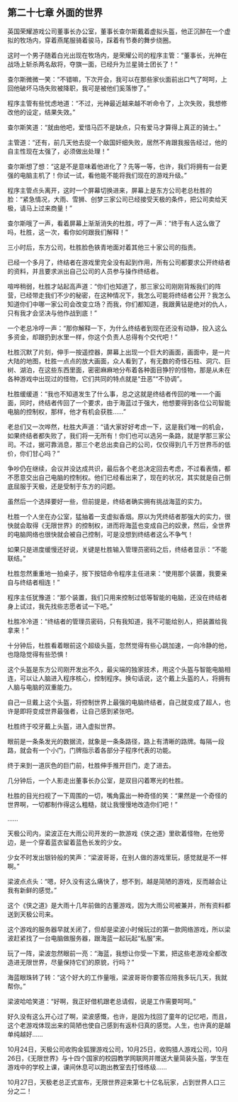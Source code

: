## 第二十七章 外面的世界

英国荣耀游戏公司董事长办公室，董事长查尔斯戴着虚拟头盔，他正沉醉在一个虚拟的牧场内，穿着燕尾服骑着骏马，踩着有节奏的舞步绕圈。

这时一个男子随着白光出现在牧场内，是荣耀公司的程序主管：“董事长，光神在战场上斩杀两名敌将，夺旗一面，已经升为兰星骑士团长了！”

查尔斯微微一笑：“不错嘛，下次开会，我可以在那些家伙面前出口气了呵呵，上回他破坏马场失败被降职，我可是被他们奚落惨了。”

程序主管有些忧虑地道：“不过，光神最近越来越不听命令了，上次失败，我想修改他的设定，结果失效。”

查尔斯笑道：“就由他吧，爱惜马匹不是缺点，只有爱马才算得上真正的骑士。”

主管道：“还有，前几天他去捉一个敌国奸细失败，居然不肯跟我报告经过，他的自主性现在太强了，必须做出处理！”

查尔斯想了想：“这是不是意味着他进化了？先等一等，也许，我们将拥有一台更强的电脑主机了！你试一试，看他能不能将我们现在的游戏升级。”

程序主管点头离开，这时一个屏幕切换进来，屏幕上是东方公司老总杜胜的脸：“紧急情况，大雨、雪狮、创梦三家公司已经接受天极的条件，把公司卖给天极，请马上过来商量！”

查尔斯哦了一声，看着屏幕上渐渐消失的杜胜，哼了一声：“终于有人这么做了吗，杜胜，这一次，看你如何跟我们解释！”

三小时后，东方公司，杜胜脸色铁青地面对着其他三十家公司的指责。

已经一个多月了，终结者在游戏里完全没有起到作用，所有公司都要求公开终结者的资料，并且要求派出自己公司的人员参与操作终结者。

喧哗稍弱，杜胜才站起高声道：“你们也知道了，那三家公司刚刚背叛我们的阵营，已经带走我们不少的秘密，在这种情况下，我怎么可能将终结者公开？我怎么知道你们中哪一家公司会改变立场？而我，你们都知道，我跟黄钻是绝对的仇人，只有我才会坚决与他作战到底！”

一个老总冷哼一声：“那你解释一下，为什么终结者到现在还没有动静，投入这么多资金，却跟扔到水里一样，你这个负责人总得有个交代吧！”

杜胜沉默了片刻，伸手一按遥控器，屏幕上出现一个巨大的画面，画面中，是一片大陆的地图，杜胜一点点的放大画面，众人看到了，有无数的奇怪石柱、洞穴、巨树、湖泊，在这些东西里面，密密麻麻地分布着各种面目狰狞的怪物，那是从未在各种游戏中出现过的怪物，它们共同的特点就是“丑恶”“不协调”。

杜胜缓缓道：“我也不知道发生了什么事，总之这就是终结者传回的唯一一个画面，同时，终结者传回了一个要求，由于海蓝过于强大，他想要得到各位公司智能电脑的控制权，那样，他才有机会获胜……”

老总们又一次哗然，杜胜大声道：“请大家好好考虑一下，这是我们唯一的机会，如果终结者都失败了，我们将一无所有！你们也可以选另一条路，就是学那三家公司。不过，据可靠消息，那三个老总出卖自己的公司，仅仅得到几千万世界币的低价，你们甘心吗？”

争吵仍在继续，会议并没达成共识，最后各个老总决定回去考虑，不过看表情，都不愿意交出自己电脑的控制权。他们已经看出来了，现在的状况，其实就是自己倒底屈服于天极，还是受制于东方的问题。

虽然后一个选择要好一些，但前提是，终结者确实拥有挑战海蓝的实力。

杜胜一个人坐在办公室，猛抽着一支虚拟香烟。原以为凭终结者那强大的实力，很快就会取得《无限世界》的控制权，进而将海蓝也变成自己的奴隶，然后，全世界的电脑网络也很快就会被自己控制，可是没想到终结者这么不争气！

如果只是进度缓慢还好说，关键是杜胜输入管理员密码之后，终结者显示：“不能联结。”

杜胜忽然重重地一拍桌子，按下按钮命令程序主任进来：“使用那个装置，我要亲自与终结者相连！”

程序主任犹豫道：“那个装置，我们只用来控制过低等智能的电脑，还没在终结者身上试过，我先找些志愿者试一下吧。”

杜胜冷冷道：“终结者的管理员密码，只有我知道，我不可能给别人，把装置给我拿来！”

十分钟后，杜胜看着眼前这个超级头盔，忽然觉得有些心跳加速，一向冷静的他，也隐隐觉得有些恐惧！

这个头盔是东方公司刚开发出不久，最尖端的独家技术，用这个头盔与智能电脑相连，可以让人脑进入程序核心，控制程序。换句话说，这个戴上头盔的人，将拥有人脑与电脑的双重能力。

自己一旦戴上这个头盔，将控制世界上最强的电脑终结者，自己就变成了超人，也许是即将变成世界最强者，让自己感到紧张吧。

杜胜终于咬牙戴上头盔，进入虚拟世界。

眼前是一条条发光的数据流，就象是一条条路径，路上有清晰的路牌。每隔一段路，就会有一个小门，门牌指示着各部分子程序代表的功能。

终于来到一道灰色的巨门前，杜胜伸手推开巨门，走了进去。

几分钟后，一个人影走出董事长办公室，是双目闪着寒光的杜胜。

杜胜的目光扫视了一下周围的一切，嘴角露出一种奇怪的笑：“果然是一个奇怪的世界啊，一切都制作得这么粗糙，就让我慢慢地改造你们吧！”

……

天极公司内，梁波正在大雨公司开发的一款游戏《侠之道》里砍着怪物，在他旁边，是一个穿着蓝衣留着蓝色长发的少女。

少女不时发出银铃般的笑声：“梁波哥哥，在别人做的游戏里玩，感觉就是不一样啊。”

梁波点点头：“嗯，好久没有这么痛快了，想不到，越是简陋的游戏，反而越会让我有新鲜的感觉。”

这个《侠之道》是大雨十几年前做的古董游戏，因为大雨公司被兼并，所有资料都送到天极公司来。

这个游戏的服务器早就关闭了，但却是梁波小时候玩过的第一款网络游戏，所以梁波赶紧找了一台电脑做服务器，跟海蓝一起玩起“私服”来。

玩了一阵，梁波忽然眼前一亮：“海蓝，我想让你受一下累，把这些老游戏全都改造进无限世界，尽量保持它们的原貌，行吗？”

海蓝眼珠转了转：“这个好大的工作量哦，梁波哥哥你要答应陪我多玩几天，我就帮你。”

梁波哈哈笑道：“好啊，我正好借机跟老总请假，说是工作需要呵呵。”

好久没有这么开心过了啊，梁波感慨，也许，是因为找回了童年的记忆吧，而且，这个老游戏体现出来的简陋也使自己感到有返朴归真的感觉。人生，也许真的是越单纯越好……

10月24日，天极公司收购金狐狸游戏公司，10月25日，收购猎人游戏公司，10月26日，《无限世界》与十四个国家的校园教学网联网并赠送大量简装头盔，学生在游戏中的学校上课，课间休息可以跑出教室去打怪练级……

10月27日，天极老总正式宣布，无限世界迎来第七十亿名玩家，占到世界人口三分之二！

